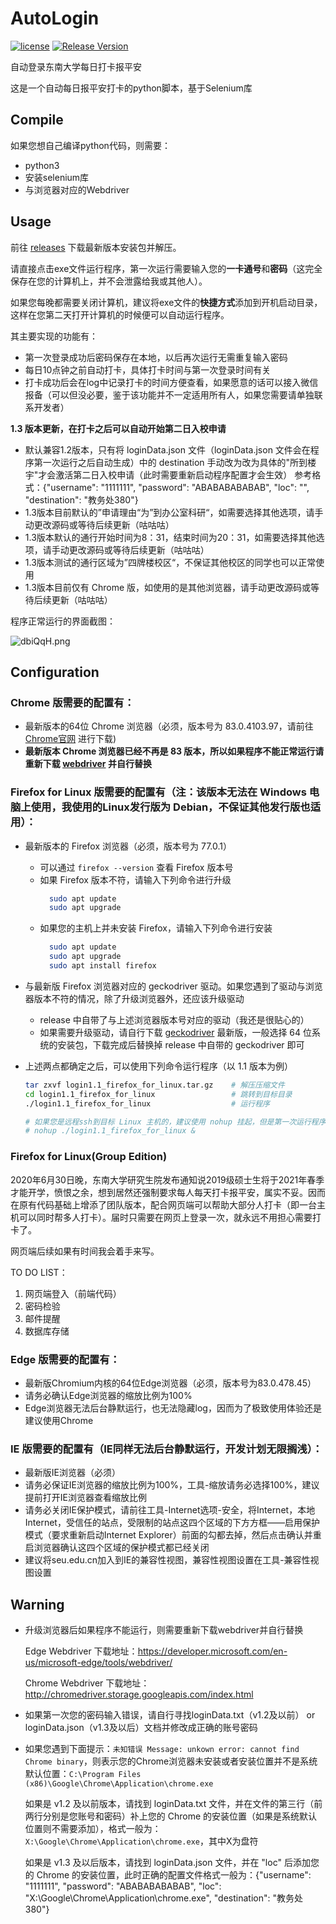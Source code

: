 # AutoLogin

[![license](https://img.shields.io/github/license/StephenHoo/AutoLogin)](https://github.com/StephenHoo/AutoLogin/blob/master/LICENSE)
[![Release Version](https://img.shields.io/github/release/StephenHoo/AutoLogin)](https://github.com/StephenHoo/AutoLogin/releases)

自动登录东南大学每日打卡报平安

这是一个自动每日报平安打卡的python脚本，基于Selenium库

## Compile

如果您想自己编译python代码，则需要：

* python3
* 安装selenium库
* 与浏览器对应的Webdriver

## Usage

前往 [releases](https://github.com/StephenHoo/AutoLogin/releases) 下载最新版本安装包并解压。

请直接点击exe文件运行程序，第一次运行需要输入您的**一卡通号**和**密码**（这完全保存在您的计算机上，并不会泄露给我或其他人）。

如果您每晚都需要关闭计算机，建议将exe文件的**快捷方式**添加到开机启动目录，这样在您第二天打开计算机的时候便可以自动运行程序。

其主要实现的功能有：

* 第一次登录成功后密码保存在本地，以后再次运行无需重复输入密码
* 每日10点钟之前自动打卡，具体打卡时间与第一次登录时间有关
* 打卡成功后会在log中记录打卡的时间方便查看，如果愿意的话可以接入微信报备（可以但没必要，鉴于该功能并不一定适用所有人，如果您需要请单独联系开发者）

**1.3 版本更新，在打卡之后可以自动开始第二日入校申请**

* 默认兼容1.2版本，只有将 loginData.json 文件（loginData.json 文件会在程序第一次运行之后自动生成）中的 destination 手动改为改为具体的"所到楼宇"才会激活第二日入校申请（此时需要重新启动程序配置才会生效）
参考格式：{"username": "1111111", "password": "ABABABABABAB", "loc": "", "destination": "教务处380"}
* 1.3版本目前默认的”申请理由“为”到办公室科研“，如需要选择其他选项，请手动更改源码或等待后续更新（咕咕咕）
* 1.3版本默认的通行开始时间为8：31，结束时间为20：31，如需要选择其他选项，请手动更改源码或等待后续更新（咕咕咕）
* 1.3版本测试的通行区域为”四牌楼校区“，不保证其他校区的同学也可以正常使用
* 1.3版本目前仅有 Chrome 版，如使用的是其他浏览器，请手动更改源码或等待后续更新（咕咕咕）

程序正常运行的界面截图：

![dbiQqH.png](https://s1.ax1x.com/2020/08/30/dbiQqH.png)


## Configuration

### Chrome 版需要的配置有：

* 最新版本的64位 Chrome 浏览器（必须，版本号为 83.0.4103.97，请前往 [Chrome官网](https://www.google.cn/intl/zh-CN/chrome/) 进行下载)
* **最新版本 Chrome 浏览器已经不再是 83 版本，所以如果程序不能正常运行请重新下载 [webdriver](http://chromedriver.storage.googleapis.com/index.html) 并自行替换**

### Firefox for Linux 版需要的配置有（注：该版本无法在 Windows 电脑上使用，我使用的Linux发行版为 Debian，不保证其他发行版也适用）：

* 最新版本的 Firefox 浏览器（必须，版本号为 77.0.1）

    * 可以通过 `firefox --version` 查看 Firefox 版本号
    * 如果 Firefox 版本不符，请输入下列命令进行升级
      ```bash
        sudo apt update
        sudo apt upgrade
      ```
    * 如果您的主机上并未安装 Firefox，请输入下列命令进行安装
      ```bash
        sudo apt update
        sudo apt upgrade
        sudo apt install firefox
      ```

* 与最新版 Firefox 浏览器对应的 geckodriver 驱动。如果您遇到了驱动与浏览器版本不符的情况，除了升级浏览器外，还应该升级驱动

    * release 中自带了与上述浏览器版本号对应的驱动（我还是很贴心的）
    * 如果需要升级驱动，请自行下载 [geckodriver](https://github.com/mozilla/geckodriver/releases) 最新版，一般选择 64 位系统的安装包，下载完成后替换掉 release 中自带的 geckodriver 即可

* 上述两点都确定之后，可以使用下列命令运行程序（以 1.1 版本为例）

  ```bash
  tar zxvf login1.1_firefox_for_linux.tar.gz    # 解压压缩文件
  cd login1.1_firefox_for_linux                 # 跳转到目标目录
  ./login1.1_firefox_for_linux                  # 运行程序

  # 如果您是远程ssh到目标 Linux 主机的，建议使用 nohup 挂起，但是第一次运行程序时不可以挂起，因为要输入账号密码
  # nohup ./login1.1_firefox_for_linux &
  ```

### Firefox for Linux(Group Edition)

2020年6月30日晚，东南大学研究生院发布通知说2019级硕士生将于2021年春季才能开学，愤恨之余，想到居然还强制要求每人每天打卡报平安，属实不妥。因而在原有代码基础上增添了团队版本，配合网页端可以帮助大部分人打卡（即一台主机可以同时帮多人打卡）。届时只需要在网页上登录一次，就永远不用担心需要打卡了。

网页端后续如果有时间我会着手来写。

TO DO LIST：

1. 网页端登入（前端代码）
2. 密码检验
3. 邮件提醒
4. 数据库存储

### Edge 版需要的配置有：

* 最新版Chromium内核的64位Edge浏览器（必须，版本号为83.0.478.45）
* 请务必确认Edge浏览器的缩放比例为100%
* Edge浏览器无法后台静默运行，也无法隐藏log，因而为了极致使用体验还是建议使用Chrome

### IE 版需要的配置有（IE同样无法后台静默运行，开发计划无限搁浅）：

* 最新版IE浏览器（必须）
* 请务必保证IE浏览器的缩放比例为100%，工具-缩放请务必选择100%，建议提前打开IE浏览器查看缩放比例
* 请务必关闭IE保护模式，请前往工具-Internet选项-安全，将Internet，本地Internet，受信任的站点，受限制的站点这四个区域的下方方框——启用保护模式（要求重新启动Internet Explorer）前面的勾都去掉，然后点击确认并重启浏览器确认这四个区域的保护模式都已经关闭
* 建议将seu.edu.cn加入到IE的兼容性视图，兼容性视图设置在工具-兼容性视图设置

## Warning

* 升级浏览器后如果程序不能运行，则需要重新下载webdriver并自行替换

    Edge Webdriver 下载地址：https://developer.microsoft.com/en-us/microsoft-edge/tools/webdriver/

    Chrome Webdriver 下载地址：http://chromedriver.storage.googleapis.com/index.html

* 如果第一次您的密码输入错误，请自行寻找loginData.txt（v1.2及以前） or loginData.json（v1.3及以后）文档并修改成正确的账号密码

* 如果您遇到下面提示：`未知错误 Message: unkown error: cannot find Chrome binary`，则表示您的Chrome浏览器未安装或者安装位置并不是系统默认位置：`C:\Program Files (x86)\Google\Chrome\Application\chrome.exe`

    如果是 v1.2 及以前版本，请找到 loginData.txt 文件，并在文件的第三行（前两行分别是您账号和密码）补上您的 Chrome 的安装位置（如果是系统默认位置则不需要添加），格式一般为：`X:\Google\Chrome\Application\chrome.exe`，其中X为盘符
    
    如果是 v1.3 及以后版本，请找到 loginData.json 文件，并在 "loc" 后添加您的 Chrome 的安装位置，此时正确的配置文件格式一般为：{"username": "1111111", "password": "ABABABABABAB", "loc": "X:\Google\Chrome\Application\chrome.exe", "destination": "教务处380"}

